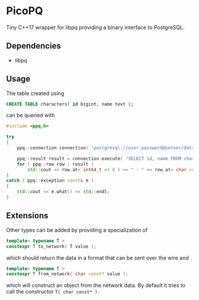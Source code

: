 # PicoPQ

Tiny C++17 wrapper for libpq providing a binary interface to PostgreSQL.

## Dependencies

- libpq

## Usage

The table created using

```SQL
CREATE TABLE characters( id bigint, name text );
```

can be queried with

```C++
#include <ppq.h>

try
{
    ppq::connection connection( "postgresql://user:password@server/database" );

    ppq::result result = connection.execute( "SELECT id, name FROM characters WHERE id = $1", 1ll );
    for ( ppq::row row : result )
        std::cout << row.at< int64_t >( 0 ) << " - " << row.at< char const* >( 1 ) << std::endl;
}
catch ( ppq::exception const& e )
{
    std::cout << e.what() << std::endl;
}
```

## Extensions
Other types can be added by providing a specialization of

```C++
template< typename T >
constexpr T to_network( T value );
```

which should return the data in a format that can be sent over the wire and

```C++
template< typename T >
constexpr T from_network( char const* value );
```

which will construct an object from the network data.  By default it tries to call the constructor `T( char const* )`.